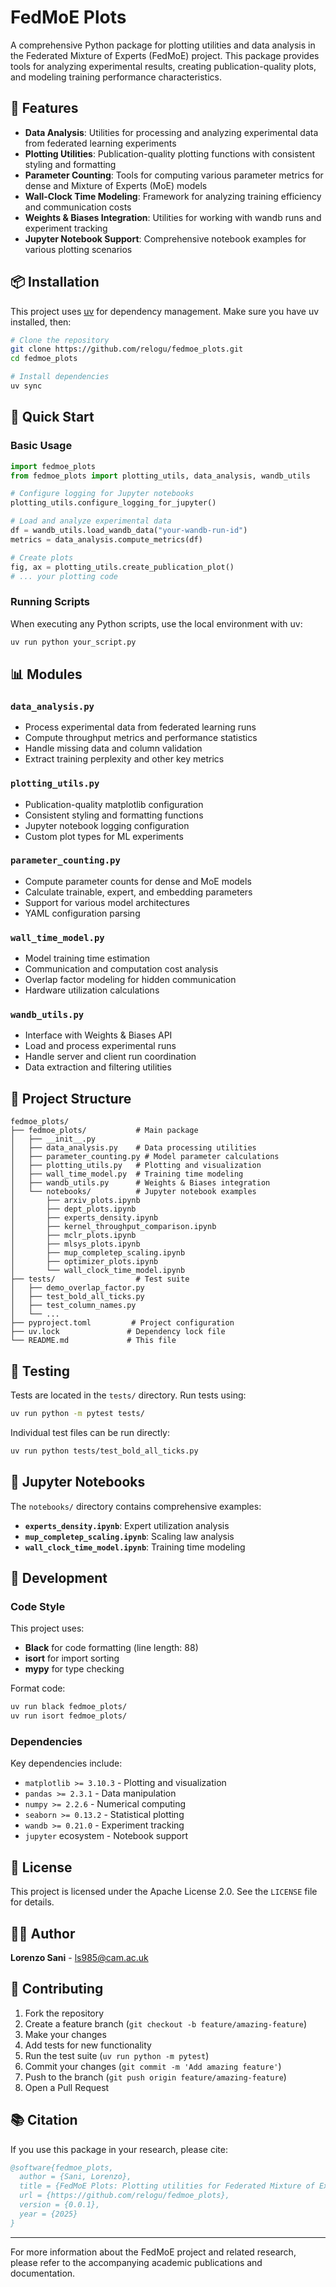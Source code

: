 # FedMoE Plots

A comprehensive Python package for plotting utilities and data analysis in the Federated Mixture of Experts (FedMoE) project. This package provides tools for analyzing experimental results, creating publication-quality plots, and modeling training performance characteristics.

## 🔧 Features

- **Data Analysis**: Utilities for processing and analyzing experimental data from federated learning experiments
- **Plotting Utilities**: Publication-quality plotting functions with consistent styling and formatting
- **Parameter Counting**: Tools for computing various parameter metrics for dense and Mixture of Experts (MoE) models
- **Wall-Clock Time Modeling**: Framework for analyzing training efficiency and communication costs
- **Weights & Biases Integration**: Utilities for working with wandb runs and experiment tracking
- **Jupyter Notebook Support**: Comprehensive notebook examples for various plotting scenarios

## 📦 Installation

This project uses [uv](https://docs.astral.sh/uv/) for dependency management. Make sure you have uv installed, then:

```bash
# Clone the repository
git clone https://github.com/relogu/fedmoe_plots.git
cd fedmoe_plots

# Install dependencies
uv sync
```

## 🚀 Quick Start

### Basic Usage

```python
import fedmoe_plots
from fedmoe_plots import plotting_utils, data_analysis, wandb_utils

# Configure logging for Jupyter notebooks
plotting_utils.configure_logging_for_jupyter()

# Load and analyze experimental data
df = wandb_utils.load_wandb_data("your-wandb-run-id")
metrics = data_analysis.compute_metrics(df)

# Create plots
fig, ax = plotting_utils.create_publication_plot()
# ... your plotting code
```

### Running Scripts

When executing any Python scripts, use the local environment with uv:

```bash
uv run python your_script.py
```

## 📊 Modules

### `data_analysis.py`
- Process experimental data from federated learning runs
- Compute throughput metrics and performance statistics
- Handle missing data and column validation
- Extract training perplexity and other key metrics

### `plotting_utils.py`
- Publication-quality matplotlib configuration
- Consistent styling and formatting functions
- Jupyter notebook logging configuration
- Custom plot types for ML experiments

### `parameter_counting.py`
- Compute parameter counts for dense and MoE models
- Calculate trainable, expert, and embedding parameters
- Support for various model architectures
- YAML configuration parsing

### `wall_time_model.py`
- Model training time estimation
- Communication and computation cost analysis
- Overlap factor modeling for hidden communication
- Hardware utilization calculations

### `wandb_utils.py`
- Interface with Weights & Biases API
- Load and process experimental runs
- Handle server and client run coordination
- Data extraction and filtering utilities

## 📁 Project Structure

```
fedmoe_plots/
├── fedmoe_plots/           # Main package
│   ├── __init__.py
│   ├── data_analysis.py    # Data processing utilities
│   ├── parameter_counting.py # Model parameter calculations
│   ├── plotting_utils.py   # Plotting and visualization
│   ├── wall_time_model.py  # Training time modeling
│   ├── wandb_utils.py      # Weights & Biases integration
│   └── notebooks/          # Jupyter notebook examples
│       ├── arxiv_plots.ipynb
│       ├── dept_plots.ipynb
│       ├── experts_density.ipynb
│       ├── kernel_throughput_comparison.ipynb
│       ├── mclr_plots.ipynb
│       ├── mlsys_plots.ipynb
│       ├── mup_completep_scaling.ipynb
│       ├── optimizer_plots.ipynb
│       └── wall_clock_time_model.ipynb
├── tests/                  # Test suite
│   ├── demo_overlap_factor.py
│   ├── test_bold_all_ticks.py
│   ├── test_column_names.py
│   └── ...
├── pyproject.toml         # Project configuration
├── uv.lock               # Dependency lock file
└── README.md             # This file
```

## 🧪 Testing

Tests are located in the `tests/` directory. Run tests using:

```bash
uv run python -m pytest tests/
```

Individual test files can be run directly:

```bash
uv run python tests/test_bold_all_ticks.py
```

## 📓 Jupyter Notebooks

The `notebooks/` directory contains comprehensive examples:

- **`experts_density.ipynb`**: Expert utilization analysis
- **`mup_completep_scaling.ipynb`**: Scaling law analysis
- **`wall_clock_time_model.ipynb`**: Training time modeling

## 🔧 Development

### Code Style

This project uses:
- **Black** for code formatting (line length: 88)
- **isort** for import sorting
- **mypy** for type checking

Format code:
```bash
uv run black fedmoe_plots/
uv run isort fedmoe_plots/
```

### Dependencies

Key dependencies include:
- `matplotlib >= 3.10.3` - Plotting and visualization
- `pandas >= 2.3.1` - Data manipulation
- `numpy >= 2.2.6` - Numerical computing
- `seaborn >= 0.13.2` - Statistical plotting
- `wandb >= 0.21.0` - Experiment tracking
- `jupyter` ecosystem - Notebook support

## 📄 License

This project is licensed under the Apache License 2.0. See the `LICENSE` file for details.

## 👨‍💻 Author

**Lorenzo Sani** - [ls985@cam.ac.uk](mailto:ls985@cam.ac.uk)

## 🤝 Contributing

1. Fork the repository
2. Create a feature branch (`git checkout -b feature/amazing-feature`)
3. Make your changes
4. Add tests for new functionality
5. Run the test suite (`uv run python -m pytest`)
6. Commit your changes (`git commit -m 'Add amazing feature'`)
7. Push to the branch (`git push origin feature/amazing-feature`)
8. Open a Pull Request

## 📚 Citation

If you use this package in your research, please cite:

```bibtex
@software{fedmoe_plots,
  author = {Sani, Lorenzo},
  title = {FedMoE Plots: Plotting utilities for Federated Mixture of Experts experiments},
  url = {https://github.com/relogu/fedmoe_plots},
  version = {0.0.1},
  year = {2025}
}
```

---

For more information about the FedMoE project and related research, please refer to the accompanying academic publications and documentation.
